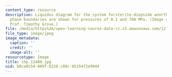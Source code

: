 ```yaml
---
content_type: resource
description: Liquidus diagram for the system forsterite-diopside anorthite.  Primary
  phase boundaries are shown for pressures of 0.1 and 700 MPa. (Image courtesy of
  Prof. Timothy Grove.)
file: /media/https%3A/open-learning-course-data-rc.s3.amazonaws.com/12-480-thermodynamics-for-geoscientists-fall-2006/b8ca0c54089f8226c88c65154f2e9944_chp_12480.jpg
file_type: image/jpeg
image_metadata:
  caption: ''
  credit: ''
  image-alt: ''
resourcetype: Image
title: chp_12480.jpg
uid: b8ca0c54-089f-8226-c88c-65154f2e9944
---
```

